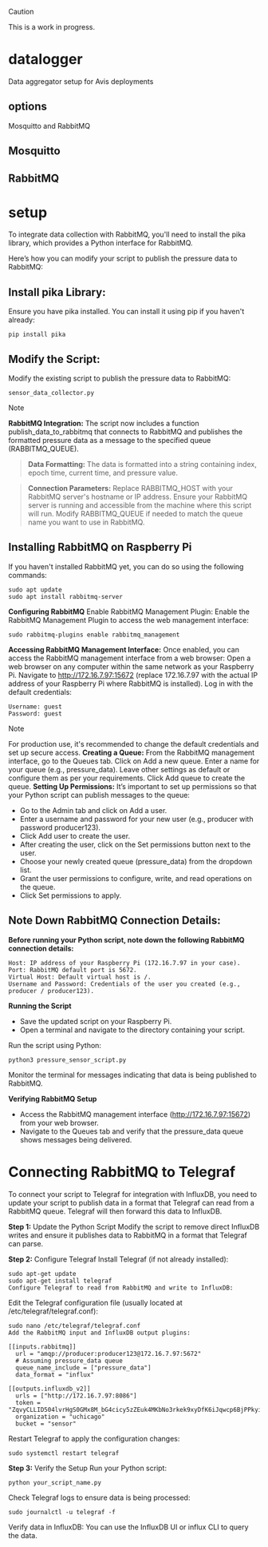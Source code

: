 > [!CAUTION]
> This is a work in progress.

# datalogger
Data aggregator setup for Avis deployments  

## options
Mosquitto and RabbitMQ

## Mosquitto

## RabbitMQ

# setup
To integrate data collection with RabbitMQ, you'll need to install the pika library, which provides a Python interface for RabbitMQ. 

Here’s how you can modify your script to publish the pressure data to RabbitMQ:

## Install pika Library:
Ensure you have pika installed. You can install it using pip if you haven't already:
```
pip install pika
```
## Modify the Script:
Modify the existing script to publish the pressure data to RabbitMQ:
```
sensor_data_collector.py
```

> [!Note]
> **RabbitMQ Integration:** The script now includes a function publish_data_to_rabbitmq that connects to RabbitMQ and publishes the formatted pressure data as a message to the specified queue (RABBITMQ_QUEUE).

> **Data Formatting:** The data is formatted into a string containing index, epoch time, current time, and pressure value.

> **Connection Parameters:** Replace RABBITMQ_HOST with your RabbitMQ server's hostname or IP address.
> Ensure your RabbitMQ server is running and accessible from the machine where this script will run.
> Modify RABBITMQ_QUEUE if needed to match the queue name you want to use in RabbitMQ.

## Installing RabbitMQ on Raspberry Pi
If you haven't installed RabbitMQ yet, you can do so using the following commands:
```
sudo apt update
sudo apt install rabbitmq-server
```
**Configuring RabbitMQ**
Enable RabbitMQ Management Plugin:
Enable the RabbitMQ Management Plugin to access the web management interface:
```
sudo rabbitmq-plugins enable rabbitmq_management
```
**Accessing RabbitMQ Management Interface:**
Once enabled, you can access the RabbitMQ management interface from a web browser:
Open a web browser on any computer within the same network as your Raspberry Pi.
Navigate to http://172.16.7.97:15672 (replace 172.16.7.97 with the actual IP address of your Raspberry Pi where RabbitMQ is installed).
Log in with the default credentials:
```
Username: guest
Password: guest
```
> [!Note]
> For production use, it's recommended to change the default credentials and set up secure access.
**Creating a Queue:**
From the RabbitMQ management interface, go to the Queues tab.
Click on Add a new queue.
Enter a name for your queue (e.g., pressure_data).
Leave other settings as default or configure them as per your requirements.
Click Add queue to create the queue.
**Setting Up Permissions:**
It’s important to set up permissions so that your Python script can publish messages to the queue:
* Go to the Admin tab and click on Add a user.
* Enter a username and password for your new user (e.g., producer with password producer123).
* Click Add user to create the user.
* After creating the user, click on the Set permissions button next to the user.
* Choose your newly created queue (pressure_data) from the dropdown list.
* Grant the user permissions to configure, write, and read operations on the queue.
* Click Set permissions to apply.
  
## Note Down RabbitMQ Connection Details:
**Before running your Python script, note down the following RabbitMQ connection details:**
```
Host: IP address of your Raspberry Pi (172.16.7.97 in your case).
Port: RabbitMQ default port is 5672.
Virtual Host: Default virtual host is /.
Username and Password: Credentials of the user you created (e.g., producer / producer123).
```

**Running the Script**
* Save the updated script on your Raspberry Pi.
* Open a terminal and navigate to the directory containing your script.

Run the script using Python:
```
python3 pressure_sensor_script.py
```
Monitor the terminal for messages indicating that data is being published to RabbitMQ.

**Verifying RabbitMQ Setup**
* Access the RabbitMQ management interface (http://172.16.7.97:15672) from your web browser.
* Navigate to the Queues tab and verify that the pressure_data queue shows messages being delivered.

# Connecting RabbitMQ to Telegraf
To connect your script to Telegraf for integration with InfluxDB, you need to update your script to publish data in a format that Telegraf can read from a RabbitMQ queue. Telegraf will then forward this data to InfluxDB.

**Step 1:** Update the Python Script
Modify the script to remove direct InfluxDB writes and ensure it publishes data to RabbitMQ in a format that Telegraf can parse.

**Step 2:** Configure Telegraf
Install Telegraf (if not already installed):
```
sudo apt-get update
sudo apt-get install telegraf
Configure Telegraf to read from RabbitMQ and write to InfluxDB:
```

Edit the Telegraf configuration file (usually located at /etc/telegraf/telegraf.conf):
```
sudo nano /etc/telegraf/telegraf.conf
Add the RabbitMQ input and InfluxDB output plugins:
```

```
[[inputs.rabbitmq]]
  url = "amqp://producer:producer123@172.16.7.97:5672"
  # Assuming pressure_data queue
  queue_name_include = ["pressure_data"]
  data_format = "influx"

[[outputs.influxdb_v2]]
  urls = ["http://172.16.7.97:8086"]
  token = "ZqvyCLLID504lvrHgS0GMx8M_bG4cicy5zZEuk4MKbNo3rkek9xyDfK6iJqwcp6BjPPkyijMb4zFSFDoEQFVQg=="
  organization = "uchicago"
  bucket = "sensor"
```

Restart Telegraf to apply the configuration changes:
```
sudo systemctl restart telegraf
```

**Step 3:** Verify the Setup
Run your Python script:
```
python your_script_name.py
```

Check Telegraf logs to ensure data is being processed:
```
sudo journalctl -u telegraf -f
```
Verify data in InfluxDB:
You can use the InfluxDB UI or influx CLI to query the data.




